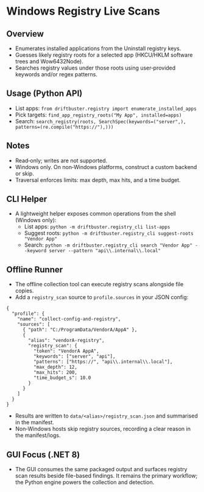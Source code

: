 Windows Registry Live Scans
===========================

Overview
--------
- Enumerates installed applications from the Uninstall registry keys.
- Guesses likely registry roots for a selected app (HKCU/HKLM software trees and Wow6432Node).
- Searches registry values under those roots using user‑provided keywords and/or regex patterns.

Usage (Python API)
------------------
- List apps: `from driftbuster.registry import enumerate_installed_apps`
- Pick targets: `find_app_registry_roots("My App", installed=apps)`
- Search: `search_registry(roots, SearchSpec(keywords=("server",), patterns=(re.compile("https://"),)))`

Notes
-----
- Read‑only; writes are not supported.
- Windows only. On non‑Windows platforms, construct a custom backend or skip.
- Traversal enforces limits: max depth, max hits, and a time budget.

CLI Helper
----------
- A lightweight helper exposes common operations from the shell (Windows only):
  - List apps: `python -m driftbuster.registry_cli list-apps`
  - Suggest roots: `python -m driftbuster.registry_cli suggest-roots "Vendor App"`
  - Search: `python -m driftbuster.registry_cli search "Vendor App" --keyword server --pattern "api\\.internal\\.local"`

Offline Runner
--------------
- The offline collection tool can execute registry scans alongside file copies.
- Add a `registry_scan` source to `profile.sources` in your JSON config:

```
{
  "profile": {
    "name": "collect-config-and-registry",
    "sources": [
      { "path": "C:/ProgramData/VendorA/AppA" },
      {
        "alias": "vendorA-registry",
        "registry_scan": {
          "token": "VendorA AppA",
          "keywords": ["server", "api"],
          "patterns": ["https://", "api\\.internal\\.local"],
          "max_depth": 12,
          "max_hits": 200,
          "time_budget_s": 10.0
        }
      }
    ]
  }
}
```

- Results are written to `data/<alias>/registry_scan.json` and summarised in the manifest.
- Non‑Windows hosts skip registry sources, recording a clear reason in the manifest/logs.

GUI Focus (\.NET 8)
-------------------
- The GUI consumes the same packaged output and surfaces registry scan results
  beside file-based findings. It remains the primary workflow; the Python
  engine powers the collection and detection.
